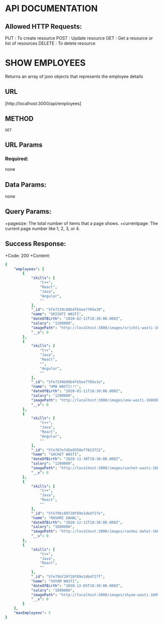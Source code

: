 # API DOCUMENTATION

## Allowed HTTP Requests:
PUT     : To create resource 
POST    : Update resource
GET     : Get a resource or list of resources
DELETE  : To delete resource

# SHOW EMPLOYEES
Returns an array of json objects that represents the employee details
## URL
[http://localhost:3000/api/employees]
## METHOD
```GET```
## URL Params
### Required:
none
## Data Params:
none
## Query Params:
+pagesize: The total number of items that a page shows.
+currentpage: The current page number like 1, 2, 3, or 4.
## Success Response:
+Code: 200
+Content: 
```yaml
{
    "employees": [
        {
            "skills": [
                "C++",
                "React",
                "Java",
                "Angular",
                ""
            ],
            "_id": "5fe7239c88b4fb5ee7705e39",
            "name": "SRISHTI WASTI",
            "dateOfBirth": "2020-02-11T18:30:00.000Z",
            "salary": "1200000",
            "imagePath": "http://localhost:3000/images/srishti-wasti-1608983452592.png",
            "__v": 0
        },
        {
            "skills": [
                "C++",
                "Java",
                "React",
                "",
                "Angular",
                ""
            ],
            "_id": "5fe7240b88b4fb5ee7705e3a",
            "name": "UMA WASTI!!!",
            "dateOfBirth": "2020-01-11T18:30:00.000Z",
            "salary": "1200000",
            "imagePath": "http://localhost:3000/images/uma-wasti-1608988809820.png",
            "__v": 0
        },
        {
            "skills": [
                "C++",
                "Java",
                "React",
                "Angular",
                ""
            ],
            "_id": "5fe787e7d5e9358ef7823722",
            "name": "SACHET WASTI",
            "dateOfBirth": "2020-11-30T18:30:00.000Z",
            "salary": "1200000",
            "imagePath": "http://localhost:3000/images/sachet-wasti-1609009127769.png",
            "__v": 0
        },
        {
            "skills": [
                "C++",
                "Java",
                "React",
                ""
            ],
            "_id": "5fe79bc89f20f89e1dbdf1fe",
            "name": "RASHMI DAHAL",
            "dateOfBirth": "2020-12-12T18:30:00.000Z",
            "salary": "1000000",
            "imagePath": "http://localhost:3000/images/rashmi-dahal-1609014216198.jpeg",
            "__v": 0
        },
        {
            "skills": [
                "C++",
                "Java",
                "React",
                ""
            ],
            "_id": "5fe79bf39f20f89e1dbdf1ff",
            "name": "SHYAM WASTI",
            "dateOfBirth": "2020-12-05T18:30:00.000Z",
            "salary": "1800000",
            "imagePath": "http://localhost:3000/images/shyam-wasti-1609014259149.png",
            "__v": 0
        }
    ],
    "maxEmployees": 5
}
